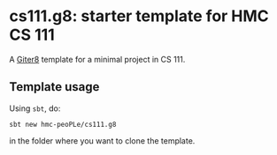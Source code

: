 # cs111.g8: starter template for HMC CS 111

A [Giter8][g8] template for a minimal project in CS 111.

## Template usage

Using `sbt`, do:

```
sbt new hmc-peoPLe/cs111.g8
```

in the folder where you want to clone the template.

[g8]: http://www.foundweekends.org/giter8/
